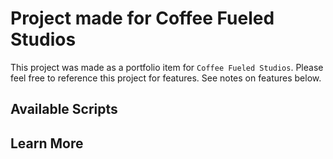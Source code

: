 # Project made for Coffee Fueled Studios
This project was made as a portfolio item for `Coffee Fueled Studios`. Please feel free
to reference this project for features. See notes on features below.


## Available Scripts

## Learn More
